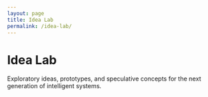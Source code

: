 ```yaml
---
layout: page
title: Idea Lab
permalink: /idea-lab/
---
```


# Idea Lab

Exploratory ideas, prototypes, and speculative concepts for the next generation of intelligent systems.
